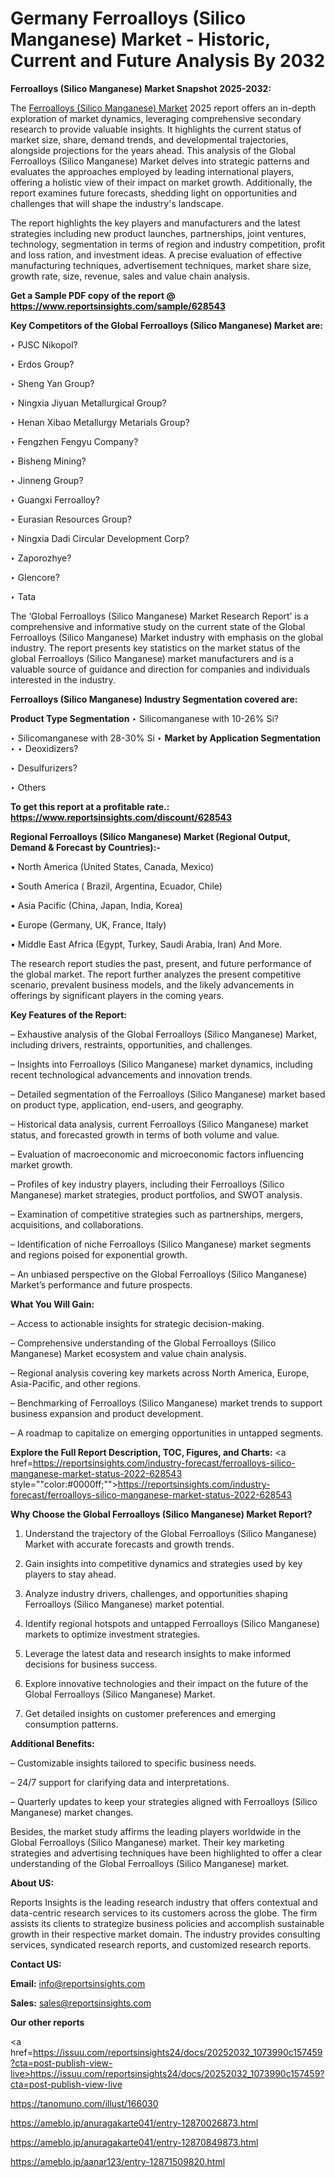 # Germany Ferroalloys (Silico Manganese) Market - Historic, Current and Future Analysis By 2032

<strong>Ferroalloys (Silico Manganese) Market Snapshot 2025-2032:</strong>

The <a href=https://www.reportsinsights.com/sample/628543>Ferroalloys (Silico Manganese) Market</a> 2025 report offers an in-depth exploration of market dynamics, leveraging comprehensive secondary research to provide valuable insights. It highlights the current status of market size, share, demand trends, and developmental trajectories, alongside projections for the years ahead. This analysis of the Global Ferroalloys (Silico Manganese) Market delves into strategic patterns and evaluates the approaches employed by leading international players, offering a holistic view of their impact on market growth. Additionally, the report examines future forecasts, shedding light on opportunities and challenges that will shape the industry's landscape.

The report highlights the key players and manufacturers and the latest strategies including new product launches, partnerships, joint ventures, technology, segmentation in terms of region and industry competition, profit and loss ration, and investment ideas. A precise evaluation of effective manufacturing techniques, advertisement techniques, market share size, growth rate, size, revenue, sales and value chain analysis.

<strong>Get a Sample PDF copy of the report @ <a href=https://www.reportsinsights.com/sample/628543 style=color:#0000ff;>https://www.reportsinsights.com/sample/628543</a></strong>

<strong>Key Competitors of the Global Ferroalloys (Silico Manganese) Market are:</strong>

‣ PJSC Nikopol?

‣ Erdos Group?

‣ Sheng Yan Group?

‣ Ningxia Jiyuan Metallurgical Group?

‣ Henan Xibao Metallurgy Metarials Group?

‣ Fengzhen Fengyu Company?

‣ Bisheng Mining?

‣ Jinneng Group?

‣ Guangxi Ferroalloy?

‣ Eurasian Resources Group?

‣ Ningxia Dadi Circular Development Corp?

‣ Zaporozhye?

‣ Glencore?

‣ Tata

The ‘Global Ferroalloys (Silico Manganese) Market Research Report’ is a comprehensive and informative study on the current state of the Global Ferroalloys (Silico Manganese) Market industry with emphasis on the global industry. The report presents key statistics on the market status of the global Ferroalloys (Silico Manganese) market manufacturers and is a valuable source of guidance and direction for companies and individuals interested in the industry.

<strong>Ferroalloys (Silico Manganese) Industry Segmentation covered are:</strong>

<strong>Product Type Segmentation</strong>
‣
Silicomanganese with 10-26% Si?

‣ Silicomanganese with 28-30% Si
‣ 
<strong>Market by Application Segmentation</strong>
‣
‣  Deoxidizers?

‣ Desulfurizers?

‣ Others

<strong>To get this report at a profitable rate.: <a href=https://www.reportsinsights.com/discount/628543 style=color:#0000ff;>https://www.reportsinsights.com/discount/628543</a></strong>

<strong>Regional Ferroalloys (Silico Manganese) Market (Regional Output, Demand &amp; Forecast by Countries):-</strong>

• North America (United States, Canada, Mexico)

• South America ( Brazil, Argentina, Ecuador, Chile)

• Asia Pacific (China, Japan, India, Korea)

• Europe (Germany, UK, France, Italy)

• Middle East Africa (Egypt, Turkey, Saudi Arabia, Iran) And More.

The research report studies the past, present, and future performance of the global market. The report further analyzes the present competitive scenario, prevalent business models, and the likely advancements in offerings by significant players in the coming years.

<strong>Key Features of the Report:</strong>

– Exhaustive analysis of the Global Ferroalloys (Silico Manganese) Market, including drivers, restraints, opportunities, and challenges.

– Insights into Ferroalloys (Silico Manganese) market dynamics, including recent technological advancements and innovation trends.

– Detailed segmentation of the Ferroalloys (Silico Manganese) market based on product type, application, end-users, and geography.

– Historical data analysis, current Ferroalloys (Silico Manganese) market status, and forecasted growth in terms of both volume and value.

– Evaluation of macroeconomic and microeconomic factors influencing market growth.

– Profiles of key industry players, including their Ferroalloys (Silico Manganese) market strategies, product portfolios, and SWOT analysis.

– Examination of competitive strategies such as partnerships, mergers, acquisitions, and collaborations.

– Identification of niche Ferroalloys (Silico Manganese) market segments and regions poised for exponential growth.

– An unbiased perspective on the Global Ferroalloys (Silico Manganese) Market’s performance and future prospects.

<strong>What You Will Gain:</strong>

– Access to actionable insights for strategic decision-making.

– Comprehensive understanding of the Global Ferroalloys (Silico Manganese) Market ecosystem and value chain analysis.

– Regional analysis covering key markets across North America, Europe, Asia-Pacific, and other regions.

– Benchmarking of Ferroalloys (Silico Manganese) market trends to support business expansion and product development.

– A roadmap to capitalize on emerging opportunities in untapped segments.

<strong>Explore the Full Report Description, TOC, Figures, and Charts:</strong>
<a href=https://reportsinsights.com/industry-forecast/ferroalloys-silico-manganese-market-status-2022-628543 style=""color:#0000ff;"">https://reportsinsights.com/industry-forecast/ferroalloys-silico-manganese-market-status-2022-628543</a>

<strong>Why Choose the Global Ferroalloys (Silico Manganese) Market Report?</strong>

1. Understand the trajectory of the Global Ferroalloys (Silico Manganese) Market with accurate forecasts and growth trends.

2. Gain insights into competitive dynamics and strategies used by key players to stay ahead.

3. Analyze industry drivers, challenges, and opportunities shaping Ferroalloys (Silico Manganese) market potential.

4. Identify regional hotspots and untapped Ferroalloys (Silico Manganese) markets to optimize investment strategies.

5. Leverage the latest data and research insights to make informed decisions for business success.

6. Explore innovative technologies and their impact on the future of the Global Ferroalloys (Silico Manganese) Market.

7. Get detailed insights on customer preferences and emerging consumption patterns.

<strong>Additional Benefits:</strong>

– Customizable insights tailored to specific business needs.

– 24/7 support for clarifying data and interpretations.

– Quarterly updates to keep your strategies aligned with Ferroalloys (Silico Manganese) market changes.

Besides, the market study affirms the leading players worldwide in the Global Ferroalloys (Silico Manganese) market. Their key marketing strategies and advertising techniques have been highlighted to offer a clear understanding of the Global Ferroalloys (Silico Manganese) market.

<strong><strong>About US</strong>:</strong>

Reports Insights is the leading research industry that offers contextual and data-centric research services to its customers across the globe. The firm assists its clients to strategize business policies and accomplish sustainable growth in their respective market domain. The industry provides consulting services, syndicated research reports, and customized research reports.

<strong>Contact US:</strong>

<p class=><b>Email:</b> <a href=mailto:info@reportsinsights.com>info@reportsinsights.com</a></p>
<p class=><b>Sales:</b> <a href=mailto:sales@reportsinsights.com>sales@reportsinsights.com</a></p>

<strong>Our other reports</strong>

<a href=https://issuu.com/reportsinsights24/docs/20252032_1073990c157459?cta=post-publish-view-live>https://issuu.com/reportsinsights24/docs/20252032_1073990c157459?cta=post-publish-view-live</a>

<a href=https://tanomuno.com/illust/166030>https://tanomuno.com/illust/166030</a>

<a href=https://ameblo.jp/anuragakarte041/entry-12870026873.html>https://ameblo.jp/anuragakarte041/entry-12870026873.html</a>

<a href=https://ameblo.jp/anuragakarte041/entry-12870849873.html>https://ameblo.jp/anuragakarte041/entry-12870849873.html</a>

<a href=https://ameblo.jp/aanar123/entry-12871509820.html>https://ameblo.jp/aanar123/entry-12871509820.html</a>
